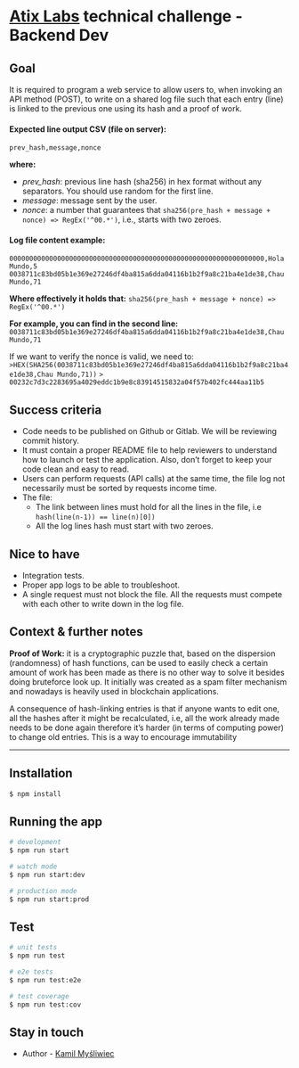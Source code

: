 # [Atix Labs](https://www.atixlabs.com/) technical challenge - Backend Dev

## Goal

It is required to program a web service to allow users to, when invoking an API method (POST), to write on a shared log file such that each entry (line) is linked to the previous one using its hash and a proof of work.

#### Expected line output CSV (file on server):
`prev_hash,message,nonce`

**where:**
- *prev_hash*: previous line hash (sha256) in hex format without any separators. You
should use random for the first line.
- *message*: message sent by the user.
- *nonce*: a number that guarantees that `sha256(pre_hash + message + nonce) => RegEx('^00.*')`, i.e., starts with two zeroes.

#### Log file content example:
`0000000000000000000000000000000000000000000000000000000000000000,Hola Mundo,5`
`0038711c83bd05b1e369e27246df4ba815a6dda04116b1b2f9a8c21ba4e1de38,Chau Mundo,71`

**Where effectively it holds that:**
`sha256(pre_hash + message + nonce) => RegEx('^00.*')`

**For example, you can find in the second line:**
`0038711c83bd05b1e369e27246df4ba815a6dda04116b1b2f9a8c21ba4e1de38,Chau Mundo,71`

If we want to verify the nonce is valid, we need to:
`>HEX(SHA256(0038711c83bd05b1e369e27246df4ba815a6dda04116b1b2f9a8c21ba4e1de38,Chau Mundo,71))`
`> 00232c7d3c2283695a4029eddc1b9e8c83914515832a04f57b402fc444aa11b5`

## Success criteria
- Code needs to be published on Github or Gitlab. We will be reviewing commit history.
- It must contain a proper README file to help reviewers to understand how to launch or
test the application. Also, don’t forget to keep your code clean and easy to read.
- Users can perform requests (API calls) at the same time, the file log not necessarily
must be sorted by requests income time.
- The file:
	- The link between lines must hold for all the lines in the file, i.e
`hash(line(n-1)) == line(n)[0])`
	- All the log lines hash must start with two zeroes.

## Nice to have
-  Integration tests.
- Proper app logs to be able to troubleshoot.
- A single request must not block the file. All the requests must compete with each other to write down in the log file.

## Context & further notes
**Proof of Work:** it is a cryptographic puzzle that, based on the dispersion (randomness) of hash functions, can be used to easily check a certain amount of work has been made as there is no other way to solve it besides doing bruteforce look up. It initially was created as a spam filter mechanism and nowadays is heavily used in blockchain applications.

A consequence of hash-linking entries is that if anyone wants to edit one, all the
hashes after it might be recalculated, i.e, all the work already made needs to be done
again therefore it’s harder (in terms of computing power) to change old entries. This is
a way to encourage immutability

------------

## Installation

```bash
$ npm install
```

## Running the app

```bash
# development
$ npm run start

# watch mode
$ npm run start:dev

# production mode
$ npm run start:prod
```

## Test

```bash
# unit tests
$ npm run test

# e2e tests
$ npm run test:e2e

# test coverage
$ npm run test:cov
```
## Stay in touch

- Author - [Kamil Myśliwiec](https://www.linkedin.com/in/esteban-viera/)
